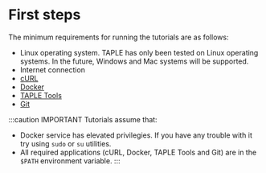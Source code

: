 # First steps

The minimum requirements for running the tutorials are as follows:

* Linux operating system. TAPLE has only been tested on Linux operating systems. In the future, Windows and Mac systems will be supported.
* Internet connection
* [cURL](https://curl.se/)
* [Docker](https://www.docker.com)
* [TAPLE Tools](../learn/client-tools.md)
* [Git](https://git-scm.com/)

:::caution IMPORTANT
Tutorials assume that:
- Docker service has elevated privilegies. If you have any trouble with it try using `sudo` or `su` utilities.
- All required applications (cURL, Docker, TAPLE Tools and Git) are in the `$PATH` environment variable.
:::
